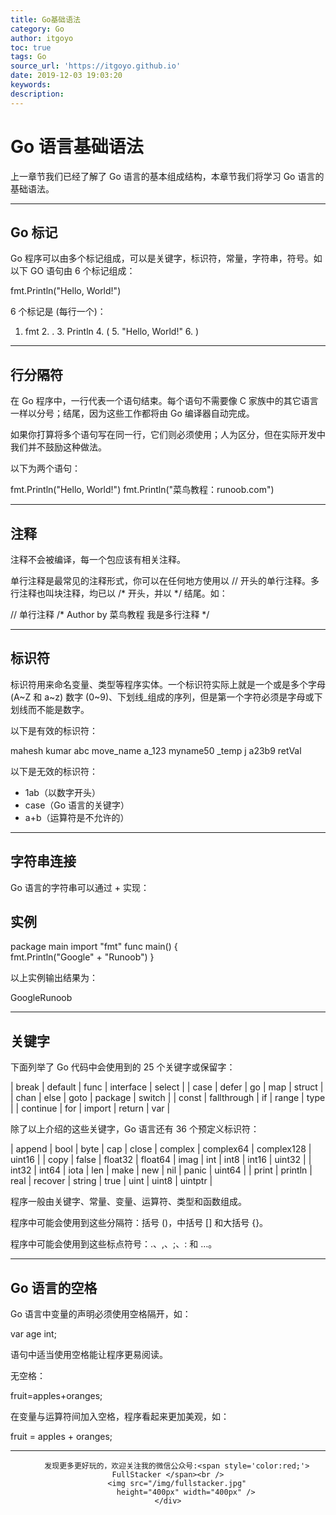 ```yaml
---
title: Go基础语法
category: Go
author: itgoyo
toc: true
tags: Go
source_url: 'https://itgoyo.github.io'
date: 2019-12-03 19:03:20
keywords:
description:
---
```


# Go 语言基础语法

上一章节我们已经了解了 Go 语言的基本组成结构，本章节我们将学习 Go 语言的基础语法。

* * *

## Go 标记

Go 程序可以由多个标记组成，可以是关键字，标识符，常量，字符串，符号。如以下 GO 语句由 6 个标记组成：

fmt.Println("Hello, World!")

6 个标记是 (每行一个)：

1. fmt 2.  .  3.  Println  4.  (  5.  "Hello, World!"  6.  )

* * *

## 行分隔符

在 Go 程序中，一行代表一个语句结束。每个语句不需要像 C 家族中的其它语言一样以分号；结尾，因为这些工作都将由 Go 编译器自动完成。

如果你打算将多个语句写在同一行，它们则必须使用；人为区分，但在实际开发中我们并不鼓励这种做法。

以下为两个语句：

fmt.Println("Hello, World!")
fmt.Println("菜鸟教程：runoob.com")

* * *

## 注释

注释不会被编译，每一个包应该有相关注释。

单行注释是最常见的注释形式，你可以在任何地方使用以 // 开头的单行注释。多行注释也叫块注释，均已以 /* 开头，并以 */ 结尾。如：

// 单行注释  /*
 Author by 菜鸟教程
 我是多行注释
 */

* * *

## 标识符

标识符用来命名变量、类型等程序实体。一个标识符实际上就是一个或是多个字母 (A~Z 和 a~z) 数字 (0~9)、下划线_组成的序列，但是第一个字符必须是字母或下划线而不能是数字。

以下是有效的标识符：

mahesh   kumar   abc   move_name   a_123
myname50   _temp   j   a23b9   retVal

以下是无效的标识符：

*   1ab（以数字开头）
*   case（Go 语言的关键字）
*   a+b（运算符是不允许的）

* * *

## 字符串连接

Go 语言的字符串可以通过 + 实现：

## 实例

package main
import "fmt"
func main() {
    fmt.Println("Google" + "Runoob")
}

以上实例输出结果为：

GoogleRunoob

* * *

## 关键字

下面列举了 Go 代码中会使用到的 25 个关键字或保留字：

| break | default | func | interface | select |
| case | defer | go | map | struct |
| chan | else | goto | package | switch |
| const | fallthrough | if | range | type |
| continue | for | import | return | var |

除了以上介绍的这些关键字，Go 语言还有 36 个预定义标识符：

| append | bool | byte | cap | close | complex | complex64 | complex128 | uint16 |
| copy | false | float32 | float64 | imag | int | int8 | int16 | uint32 |
| int32 | int64 | iota | len | make | new | nil | panic | uint64 |
| print | println | real | recover | string | true | uint | uint8 | uintptr |

程序一般由关键字、常量、变量、运算符、类型和函数组成。

程序中可能会使用到这些分隔符：括号 ()，中括号 [] 和大括号 {}。

程序中可能会使用到这些标点符号：.、,、;、: 和 …。

* * *

## Go 语言的空格

Go 语言中变量的声明必须使用空格隔开，如：

var age int;

语句中适当使用空格能让程序更易阅读。

无空格：

fruit=apples+oranges;

在变量与运算符间加入空格，程序看起来更加美观，如：

fruit = apples + oranges;





---

<div align=center>

        发现更多更好玩的，欢迎关注我的微信公众号:<span style='color:red;'> FullStacker </span><br />
        <img src="/img/fullstacker.jpg"
            height="400px" width="400px" />
    </div>


